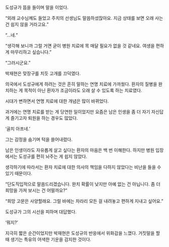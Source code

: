 도성규가 뜸을 들이며 말을 이었다.

“외래 교수님께도 들었고 주치의 선생님도 말씀하셨잖아요. 지금 상태를 보면 오래 사는 건 쉽지 않을 거라고요.”

“…네.”

“생각해 보니까 그럴 거면 굳이 병원 치료에 목 매달 필요가 없을 것 같네요. 여생을 편하게 마무리하고 싶습니다.”

“그러시군요.”

박재현은 맞장구를 치듯 고개를 끄덕였다.

의국에서 도성규에게 하려는 것은 흔히 말하는 연명 치료에 가까웠다. 환자의 질병을 완치하는 게 목적이 아닌 환자가 조금이라도 오래 살 수 있도록 하는 치료였다.

시대가 변하면서 연명 치료에 대한 개념은 많이 바뀌었다.

과거에는 연명 치료를 받는 게 당연한 일이었지만 요즘은 남은 인생을 좀 더 자기 자신답게 즐기고자 퇴원을 하는 경우도 많았다.

‘골치 아프네.’

그는 감정을 숨기며 턱을 쓸어내렸다.

남은 인생이라도 자유롭게 살고 싶다는 환자의 마음은 백 번 이해한다. 하지만 병원 입장에서는 도성규를 편히 놔주는 게 쉽지 않았다.

생각하기에 따라서는 환자 치료에 대한 의사의 책임을 다하지 않았다는 비난을 들을 수 있기 때문이다.

“단도직입적으로 말씀드리겠습니다. 완치 확률이 낮지만 아예 없는 건 아닙니다. 좀 더 희망을 가져 보시는 건 어떨까요?”

“희망 고문은 사양할래요. 그럴 바에는 차라리 모든 걸 내려놓고 편하게 지내고 싶어요.”

도성규가 그의 시선을 피하며 대답했다.

‘뭐지?’

지극히 짧은 순간이었지만 박재현은 도성규의 반응에서 위화감을 느꼈다. 거짓말을 할 때 생기는 특유의 어색한 기운을 감지한 것이다.
